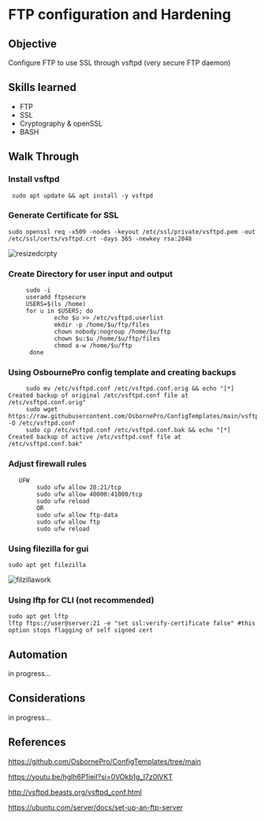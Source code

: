 # FTP configuration and Hardening

## Objective
Configure FTP to use SSL through vsftpd (very secure FTP daemon)

## Skills learned
- FTP
- SSL
- Cryptography & openSSL
- BASH

## Walk Through
### Install vsftpd
```
 sudo apt update && apt install -y vsftpd
```
### Generate Certificate for SSL
```
sudo openssl req -x509 -nodes -keyout /etc/ssl/private/vsftpd.pem -out /etc/ssl/certs/vsftpd.crt -days 365 -newkey rsa:2048
```
![resizedcrpty](https://github.com/user-attachments/assets/b7ebc0b4-af0e-43d0-be94-804a3f213973)


### Create Directory for user input and output
```
     sudo -i
     useradd ftpsecure
     USERS=$(ls /home)
     for u in $USERS; do
             echo $u >> /etc/vsftpd.userlist
             mkdir -p /home/$u/ftp/files
             chown nobody:nogroup /home/$u/ftp
             chown $u:$u /home/$u/ftp/files
             chmod a-w /home/$u/ftp
      done
```
### Using OsbournePro config template and creating backups
```
     sudo mv /etc/vsftpd.conf /etc/vsftpd.conf.orig && echo "[*] Created backup of original /etc/vsftpd.conf file at /etc/vsftpd.conf.orig"
     sudo wget https://raw.githubusercontent.com/OsbornePro/ConfigTemplates/main/vsftpd.conf%20for%20FTP%20over%20SSL -O /etc/vsftpd.conf
     sudo cp /etc/vsftpd.conf /etc/vsftpd.conf.bak && echo "[*] Created backup of active /etc/vsftpd.conf file at /etc/vsftpd.conf.bak"
```
### Adjust firewall rules
```
   UFW
        sudo ufw allow 20:21/tcp
        sudo ufw allow 40000:41000/tcp
        sudo ufw reload
        OR
        sudo ufw allow ftp-data
        sudo ufw allow ftp
        sudo ufw reload
```
### Using filezilla for gui 
```
sudo apt get filezilla
```
![filzillawork](https://github.com/user-attachments/assets/a698c043-b4ae-48e7-a030-d9f303141c3e)

### Using lftp for CLI (not recommended)
```
sudo apt get lftp
lftp ftps://user@server:21 -e "set ssl:verify-certificate false" #this option stops flagging of self signed cert
```

## Automation
in progress...

## Considerations
in progress...

## References
https://github.com/OsbornePro/ConfigTemplates/tree/main

https://youtu.be/hglh6P1ieiI?si=0VOkb1g_I7z0lVKT

http://vsftpd.beasts.org/vsftpd_conf.html

https://ubuntu.com/server/docs/set-up-an-ftp-server
